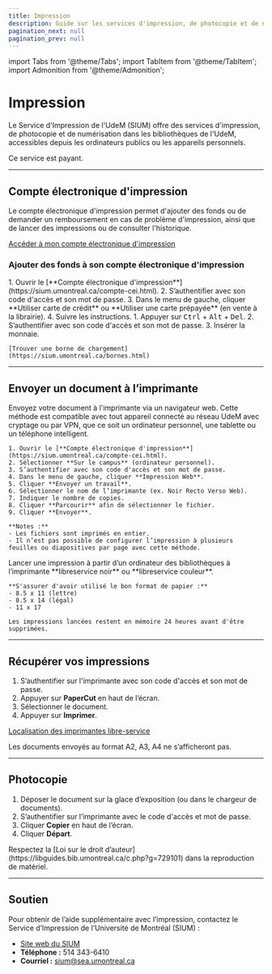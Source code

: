 ```yaml
---
title: Impression
description: Guide sur les services d'impression, de photocopie et de numérisation offerts par l'UdeM.
pagination_next: null
pagination_prev: null
---
```


import Tabs from '@theme/Tabs';
import TabItem from '@theme/TabItem';
import Admonition from '@theme/Admonition';

# Impression

Le Service d'Impression de l'UdeM (SIUM) offre des services d'impression, de photocopie et de numérisation dans les bibliothèques de l'UdeM, accessibles depuis les ordinateurs publics ou les appareils personnels.

<Admonition type="note" title="Note">
  Ce service est payant.
</Admonition>

---

## Compte électronique d'impression

Le compte électronique d'impression permet d'ajouter des fonds ou de demander un remboursement en cas de problème d'impression, ainsi que de lancer des impressions ou de consulter l'historique.

[Accéder à mon compte électronique d'impression](https://sium.umontreal.ca/compte-cei.html)

### Ajouter des fonds à son compte électronique d'impression

<Tabs groupId="payment-method">
  <TabItem value="online" label="En ligne">
    1. Ouvrir le [**Compte électronique d'impression**](https://sium.umontreal.ca/compte-cei.html).
    2. S’authentifier avec son code d'accès et son mot de passe.
    3. Dans le menu de gauche, cliquer **Utiliser carte de crédit** ou **Utiliser une carte prépayée** (en vente à la librairie).
    4. Suivre les instructions.
  </TabItem>
  <TabItem value="cash" label="En argent comptant">
    1. Appuyer sur <kbd>Ctrl</kbd> + <kbd>Alt</kbd> + <kbd>Del</kbd>.
    2. S’authentifier avec son code d'accès et son mot de passe.
    3. Insérer la monnaie.

    [Trouver une borne de chargement](https://sium.umontreal.ca/bornes.html)
  </TabItem>
</Tabs>

---

## Envoyer un document à l’imprimante

<Tabs groupId="printing-method">
  <TabItem value="online" label="En ligne">
    Envoyez votre document à l'imprimante via un navigateur web. Cette méthode est compatible avec tout appareil connecté au réseau UdeM avec cryptage ou par VPN, que ce soit un ordinateur personnel, une tablette ou un téléphone intelligent.

    1. Ouvrir le [**Compte électronique d'impression**](https://sium.umontreal.ca/compte-cei.html).
    2. Sélectionner **Sur le campus** (ordinateur personnel).
    3. S’authentifier avec son code d'accès et son mot de passe.
    4. Dans le menu de gauche, cliquer **Impression Web**.
    5. Cliquer **Envoyer un travail**.
    6. Sélectionner le nom de l’imprimante (ex. Noir Recto Verso Web).
    7. Indiquer le nombre de copies.
    8. Cliquer **Parcourir** afin de sélectionner le fichier.
    9. Cliquer **Envoyer**.

    **Notes :**
    - Les fichiers sont imprimés en entier. 
    - Il n’est pas possible de configurer l’impression à plusieurs feuilles ou diapositives par page avec cette méthode.
  </TabItem>

  <TabItem value="library-computer" label="Avec un ordinateur des bibliothèques">
    Lancer une impression à partir d’un ordinateur des bibliothèques à l’imprimante **libreservice noir** ou **libreservice couleur**.

    **S'assurer d'avoir utilisé le bon format de papier :**  
    - 8.5 x 11 (lettre)  
    - 8.5 x 14 (légal)  
    - 11 x 17  

    Les impressions lancées restent en mémoire 24 heures avant d'être supprimées.
  </TabItem>
</Tabs>

---

## Récupérer vos impressions

1. S’authentifier sur l'imprimante avec son code d'accès et son mot de passe.
2. Appuyer sur **PaperCut** en haut de l’écran.
3. Sélectionner le document.
4. Appuyer sur **Imprimer**.

[Localisation des imprimantes libre-service](https://sium.umontreal.ca/imprimantes.html)

<Admonition type="Warning" title="Attention">
  Les documents envoyés au format A2, A3, A4 ne s’afficheront pas.
</Admonition>

---

## Photocopie

1. Déposer le document sur la glace d’exposition (ou dans le chargeur de documents).
2. S’authentifier sur l’imprimante avec le code d'accès et mot de passe.
3. Cliquer **Copier** en haut de l’écran.
4. Cliquer **Départ**.

<Admonition type="Warning" title="Attention">
  Respectez la [Loi sur le droit d’auteur](https://libguides.bib.umontreal.ca/c.php?g=729101) dans la reproduction de matériel.
</Admonition>

---

## Soutien

Pour obtenir de l’aide supplémentaire avec l’impression, contactez le Service d’Impression de l’Université de Montréal (SIUM) :

- [Site web du SIUM](https://sium.umontreal.ca/soutien-technique.html)
- **Téléphone :** 514 343-6410
- **Courriel :** [sium@sea.umontreal.ca](mailto:sium@sea.umontreal.ca)